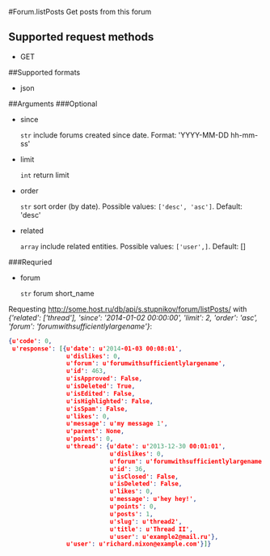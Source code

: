 #Forum.listPosts
Get posts from this forum

## Supported request methods 
* GET

##Supported formats
* json

##Arguments
###Optional
* since

   ```str``` include forums created since date. Format: 'YYYY-MM-DD hh-mm-ss'
* limit

   ```int``` return limit
* order

   ```str``` sort order (by date). Possible values: ```['desc', 'asc']```. Default: 'desc'
* related

   ```array``` include related entities. Possible values: ```['user',]```. Default: []


###Requried
* forum

   ```str``` forum short_name


Requesting http://some.host.ru/db/api/s.stupnikov/forum/listPosts/ with _{'related': ['thread'], 'since': '2014-01-02 00:00:00', 'limit': 2, 'order': 'asc', 'forum': 'forumwithsufficientlylargename'}_:
```json
{u'code': 0,
 u'response': [{u'date': u'2014-01-03 00:08:01',
                u'dislikes': 0,
                u'forum': u'forumwithsufficientlylargename',
                u'id': 463,
                u'isApproved': False,
                u'isDeleted': True,
                u'isEdited': False,
                u'isHighlighted': False,
                u'isSpam': False,
                u'likes': 0,
                u'message': u'my message 1',
                u'parent': None,
                u'points': 0,
                u'thread': {u'date': u'2013-12-30 00:01:01',
                            u'dislikes': 0,
                            u'forum': u'forumwithsufficientlylargename',
                            u'id': 36,
                            u'isClosed': False,
                            u'isDeleted': False,
                            u'likes': 0,
                            u'message': u'hey hey!',
                            u'points': 0,
                            u'posts': 1,
                            u'slug': u'thread2',
                            u'title': u'Thread II',
                            u'user': u'example2@mail.ru'},
                u'user': u'richard.nixon@example.com'}]}
```
